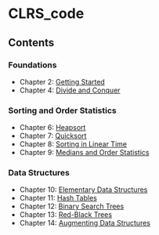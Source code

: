 # CLRS_code
## Contents
### Foundations
* Chapter 2: [Getting Started](https://github.com/wangoasis/CLRS_code/tree/master/ch_02)
* Chapter 4: [Divide and Conquer](https://github.com/wangoasis/CLRS_code/tree/master/ch_04)

### Sorting and Order Statistics
* Chapter 6: [Heapsort](https://github.com/wangoasis/CLRS_code/tree/master/ch_06)
* Chapter 7: [Quicksort](https://github.com/wangoasis/CLRS_code/tree/master/ch_07)
* Chapter 8: [Sorting in Linear Time](https://github.com/wangoasis/CLRS_code/tree/master/ch_08)
* Chapter 9: [Medians and Order Statistics](https://github.com/wangoasis/CLRS_code/tree/master/ch_09)

### Data Structures
* Chapter 10: [Elementary Data Structures](https://github.com/wangoasis/CLRS_code/tree/master/ch_10)
* Chapter 11: [Hash Tables](https://github.com/wangoasis/CLRS_code/tree/master/ch_11)
* Chapter 12: [Binary Search Trees](https://github.com/wangoasis/CLRS_code/tree/master/ch_12)
* Chapter 13: [Red-Black Trees](https://github.com/wangoasis/CLRS_code/tree/master/ch_13)
* Chapter 14: [Augmenting Data Structures](https://github.com/wangoasis/CLRS_code/tree/master/ch_14)
